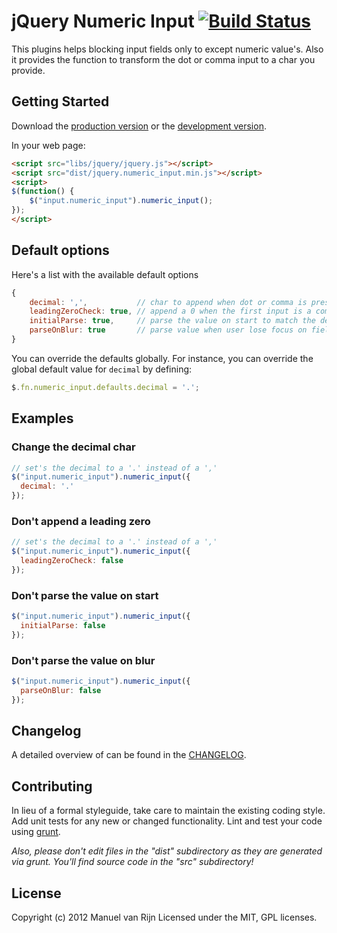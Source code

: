 # jQuery Numeric Input [![Build Status](https://secure.travis-ci.org/manuelvanrijn/jquery-numeric_input.png?branch=master)][travis]

[travis]: http://travis-ci.org/manuelvanrijn/jquery-numeric_input

This plugins helps blocking input fields only to except numeric value's. Also it provides the function to transform the dot or comma input to a char you provide.

## Getting Started
Download the [production version][min] or the [development version][max].

[min]: https://raw.github.com/manuelvanrijn/jquery-numeric_input/master/dist/jquery.numeric_input.min.js
[max]: https://raw.github.com/manuelvanrijn/jquery-numeric_input/master/dist/jquery.numeric_input.js

In your web page:

```html
<script src="libs/jquery/jquery.js"></script>
<script src="dist/jquery.numeric_input.min.js"></script>
<script>
$(function() {
    $("input.numeric_input").numeric_input();
});
</script>
```

## Default options

Here's a list with the available default options

```javascript
{
    decimal: ',',           // char to append when dot or comma is pressed
    leadingZeroCheck: true, // append a 0 when the first input is a comma or dot
    initialParse: true,     // parse the value on start to match the decimal option
    parseOnBlur: true       // parse value when user lose focus on field
}
```

You can override the defaults globally. For instance, you can override the global default value for `decimal` by defining:

```javascript
$.fn.numeric_input.defaults.decimal = '.';
```

## Examples

### Change the decimal char

```javascript
// set's the decimal to a '.' instead of a ','
$("input.numeric_input").numeric_input({
  decimal: '.'
});
```

### Don't append a leading zero

```javascript
// set's the decimal to a '.' instead of a ','
$("input.numeric_input").numeric_input({
  leadingZeroCheck: false
});
```

### Don't parse the value on start

```javascript
$("input.numeric_input").numeric_input({
  initialParse: false
});
```

### Don't parse the value on blur

```javascript
$("input.numeric_input").numeric_input({
  parseOnBlur: false
});
```

## Changelog

A detailed overview of can be found in the [CHANGELOG](https://github.com/manuelvanrijn/jquery-numeric_input/blob/master/CHANGELOG.md).

## Contributing
In lieu of a formal styleguide, take care to maintain the existing coding style. Add unit tests for any new or changed functionality. Lint and test your code using [grunt](https://github.com/cowboy/grunt).

_Also, please don't edit files in the "dist" subdirectory as they are generated via grunt. You'll find source code in the "src" subdirectory!_

## License
Copyright (c) 2012 Manuel van Rijn
Licensed under the MIT, GPL licenses.
